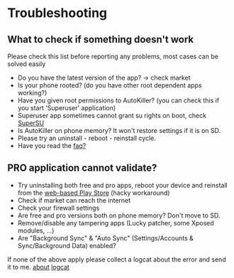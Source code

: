 # Troubleshooting

## What to check if something doesn't work

Please check this list before reporting any problems, most cases can be solved easily

-   Do you have the latest version of the app? -&gt; check market
-   Is your phone rooted? (do you have other root dependent apps working?)
-   Have you given root permissions to AutoKiller? (you can check this if you start 'Superuser' application)
-   Superuser app sometimes cannot grant su rights on boot, check [SuperSU](https://play.google.com/store/apps/details?id=eu.chainfire.supersu)
-   Is AutoKiller on phone memory? It won't restore settings if it is on SD.
-   Please try an uninstall - reboot - reinstall cycle.
-   Have you read the [faq?](faq.md "faq")

## PRO application cannot validate?

-   Try uninstalling both free and pro apps, reboot your device and reinstall from the [web-based Play Store](https://play.google.com/store/search?q=mobiwia&c=apps) (hacky workaround)
-   Check if market can reach the internet
-   Check your firewall settings
-   Are free and pro versions both on phone memory? Don't move to SD.
-   Remove/disable any tampering apps (Lucky patcher, some Xposed modules, ...)
-   Are "Background Sync" & "Auto Sync" (Settings/Accounts & Sync/Background Data) enabled?

If none of the above apply please collect a logcat about the error and send it to me.
[about](https://developer.android.com/intl/fr/guide/developing/tools/adb.html#logcat) [logcat](http://wiki.cyanogenmod.com/index.php?title=Logcat)
